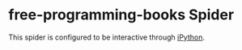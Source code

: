 # free-programming-books Spider

This spider is configured to be interactive through [iPython](http://jupyter.readthedocs.io/en/latest/install.html).
 
 